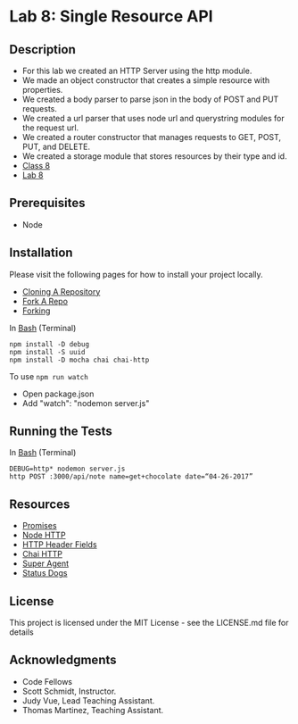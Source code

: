 # Lab 8: Single Resource API

## Description
* For this lab we created an HTTP Server using the http module.
* We made an object constructor that creates a simple resource with properties.
* We created a body parser to parse json in the body of POST and PUT requests.
* We created a url parser that uses node url and querystring modules for the request url.
* We created a router constructor that manages requests to GET, POST, PUT, and DELETE.
* We created a storage module that stores resources by their type and id.
* [Class 8](https://github.com/codefellows/seattle-javascript-401d15/tree/master/class-08-vanilla-REST-api)
* [Lab 8](https://github.com/codefellows-seattle-javascript-401d15/lab-08-single-resource-api)

## Prerequisites
* Node

## Installation
Please visit the following pages for how to install your project locally.

* [Cloning A Repository](https://help.github.com/articles/cloning-a-repository/)
* [Fork A Repo](https://help.github.com/articles/fork-a-repo/)
* [Forking](https://guides.github.com/activities/forking/)

In [Bash](https://en.wikipedia.org/wiki/Bash_(Unix_shell)) (Terminal)

```npm init
npm install -D debug
npm install -S uuid
npm install -D mocha chai chai-http
```

To use `npm run watch`

* Open package.json
* Add "watch": "nodemon server.js"

## Running the Tests
In [Bash](https://en.wikipedia.org/wiki/Bash_(Unix_shell)) (Terminal)

```npm run test
DEBUG=http* nodemon server.js
http POST :3000/api/note name=get+chocolate date=“04-26-2017”
```

## Resources
* [Promises](https://developers.google.com/web/fundamentals/getting-started/primers/promises)
* [Node HTTP](https://nodejs.org/api/http.html)
* [HTTP Header Fields](https://en.wikipedia.org/wiki/List_of_HTTP_header_fields#Request_fields)
* [Chai HTTP](https://github.com/chaijs/chai-http)
* [Super Agent](https://visionmedia.github.io/superagent/)
* [Status Dogs](https://httpstatusdogs.com)

## License

This project is licensed under the MIT License - see the LICENSE.md file for details

## Acknowledgments
* Code Fellows
* Scott Schmidt, Instructor.
* Judy Vue, Lead Teaching Assistant.
* Thomas Martinez, Teaching Assistant.
